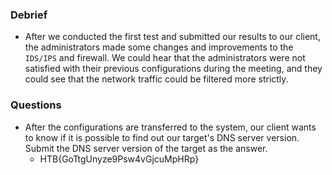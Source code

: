 ### Debrief
- After we conducted the first test and submitted our results to our client, the administrators made some changes and improvements to the `IDS/IPS` and firewall. We could hear that the administrators were not satisfied with their previous configurations during the meeting, and they could see that the network traffic could be filtered more strictly.


### Questions
- After the configurations are transferred to the system, our client wants to know if it is possible to find out our target's DNS server version. Submit the DNS server version of the target as the answer.
	- HTB{GoTtgUnyze9Psw4vGjcuMpHRp}